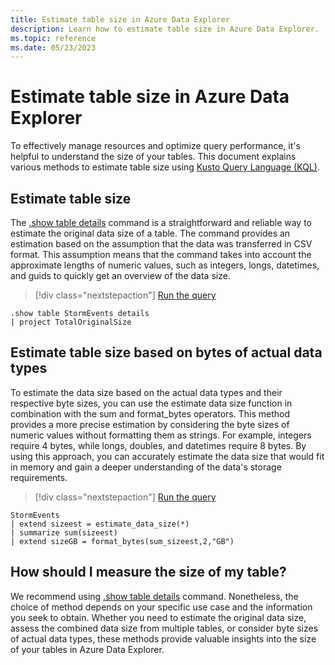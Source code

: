 ```yaml
---
title: Estimate table size in Azure Data Explorer
description: Learn how to estimate table size in Azure Data Explorer.
ms.topic: reference
ms.date: 05/23/2023
---
```

# Estimate table size in Azure Data Explorer

To effectively manage resources and optimize query performance, it's helpful to understand the size of your tables. This document explains various methods to estimate table size using [Kusto Query Language (KQL)](kusto/query/index.md).

## Estimate table size

The [.show table details](kusto/management/show-table-details-command.md) command is a straightforward and reliable way to estimate the original data size of a table. The command provides an estimation based on the assumption that the data was transferred in CSV format. This assumption means that the command takes into account the approximate lengths of numeric values, such as integers, longs, datetimes, and guids to quickly get an overview of the data size.

> [!div class="nextstepaction"]
> <a href="https://dataexplorer.azure.com/clusters/help/databases/Samples?query=H4sIAAAAAAAAA9MrzsgvVyhJTMpJVQguyS/KdS1LzSspVkhJLUnMzCnmqlEoKMrPSk0uUQjJL0nM8S/KTM/MS8wJzqxKBQAIuj6COwAAAA==" target="_blank">Run the query</a>

```kusto
.show table StormEvents details
| project TotalOriginalSize
```

## Estimate table size based on bytes of actual data types

To estimate the data size based on the actual data types and their respective byte sizes, you can use the estimate data size function in combination with the sum and format_bytes operators. This method provides a more precise estimation by considering the byte sizes of numeric values without formatting them as strings. For example, integers require 4 bytes, while longs, doubles, and datetimes require 8 bytes. By using this approach, you can accurately estimate the data size that would fit in memory and gain a deeper understanding of the data's storage requirements.

> [!div class="nextstepaction"]
> <a href="https://dataexplorer.azure.com/clusters/help/databases/Samples?query=H4sIAAAAAAAAAwsuyS/KdS1LzSsp5qpRSK0oSc1LUSjOrEpNLS5RsFUAkpm5iSWp8SmJJYnxIHENLU2gwuLS3NzEIiAXxNKAqtdENcHdCWhAGtD4xJL4pMqS1GINoNp4qFodIx0ldyclTQDsmXiFgAAAAA==" target="_blank">Run the query</a>

```kusto
StormEvents
| extend sizeest = estimate_data_size(*)
| summarize sum(sizeest)
| extend sizeGB = format_bytes(sum_sizeest,2,"GB")
```

## How should I measure the size of my table?

We recommend using [.show table details](kusto/management/show-table-details-command.md) command. Nonetheless, the choice of method depends on your specific use case and the information you seek to obtain. Whether you need to estimate the original data size, assess the combined data size from multiple tables, or consider byte sizes of actual data types, these methods provide valuable insights into the size of your tables in Azure Data Explorer.

